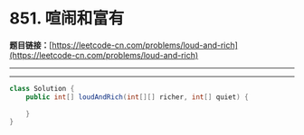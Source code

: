 # 851. 喧闹和富有

**题目链接：**[https://leetcode-cn.com/problems/loud-and-rich](https://leetcode-cn.com/problems/loud-and-rich)

---

<Cards card="leetcode_851_loud-and-rich"></Cards>

---

```java
class Solution {
    public int[] loudAndRich(int[][] richer, int[] quiet) {
        
    }
}
```